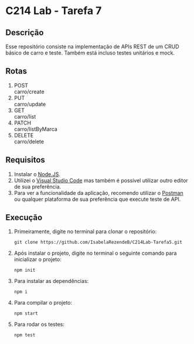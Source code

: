 # C214 Lab - Tarefa 7

## Descrição

Esse repositório consiste na implementação de APIs REST de um CRUD básico de carro e teste. Também está incluso testes unitários e mock.

## Rotas

1. POST \
    carro/create
2. PUT\
    carro/update
3. GET\
    carro/list
4. PATCH\
    carro/listByMarca
4. DELETE\
    carro/delete

## Requisitos
1. Instalar o [Node.JS](https://nodejs.org/en/download/).
2. Utilizei o [Visual Studio Code](https://code.visualstudio.com/) mas também é possível utilizar outro editor de sua preferência.
3. Para ver a funcionalidade da aplicação, recomendo utilizar o [Postman](https://www.postman.com/downloads/) ou qualquer plataforma de sua preferência que execute teste de API.

## Execução
1. Primeiramente, digite no terminal para clonar o repositório:
    ```
    git clone https://github.com/IsabelaRezendeB/C214Lab-Tarefa5.git
    ```

2. Após instalar o projeto, digite no terminal o seguinte comando para inicializar o projeto:
    ```
    npm init
    ```
3. Para instalar as dependências:
    ```
    npm i
    ```
4. Para compilar o projeto:
    ```
    npm start
    ```
5. Para rodar os testes:
    ```
    npm test
    ```
